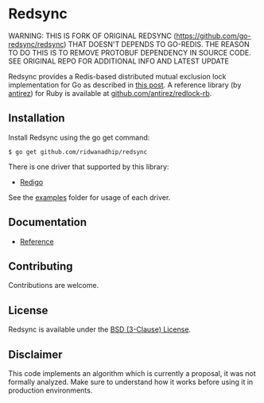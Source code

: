 # Redsync

WARNING: THIS IS FORK OF ORIGINAL REDSYNC (https://github.com/go-redsync/redsync) THAT DOESN'T DEPENDS TO GO-REDIS.
THE REASON TO DO THIS IS TO REMOVE PROTOBUF DEPENDENCY IN SOURCE CODE. SEE ORIGINAL REPO FOR ADDITIONAL INFO AND LATEST UPDATE

Redsync provides a Redis-based distributed mutual exclusion lock implementation for Go as described in [this post](http://redis.io/topics/distlock). A reference library (by [antirez](https://github.com/antirez)) for Ruby is available at [github.com/antirez/redlock-rb](https://github.com/antirez/redlock-rb).

## Installation

Install Redsync using the go get command:

    $ go get github.com/ridwanadhip/redsync

There is one driver that supported by this library:

 * [Redigo](https://github.com/gomodule/redigo)

See the [examples](examples) folder for usage of each driver.

## Documentation

- [Reference](https://godoc.org/github.com/go-redsync/redsync)

## Contributing

Contributions are welcome.

## License

Redsync is available under the [BSD (3-Clause) License](https://opensource.org/licenses/BSD-3-Clause).

## Disclaimer

This code implements an algorithm which is currently a proposal, it was not formally analyzed. Make sure to understand how it works before using it in production environments.
